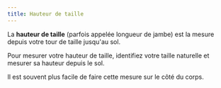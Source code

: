 ```yaml
---
title: Hauteur de taille
---
```


La **hauteur de taille** (parfois appelée longueur de jambe) est la mesure depuis votre tour de taille jusqu'au sol.

Pour mesurer votre hauteur de taille, identifiez votre taille naturelle et mesurer sa hauteur depuis le sol.

Il est souvent plus facile de faire cette mesure sur le côté du corps.
